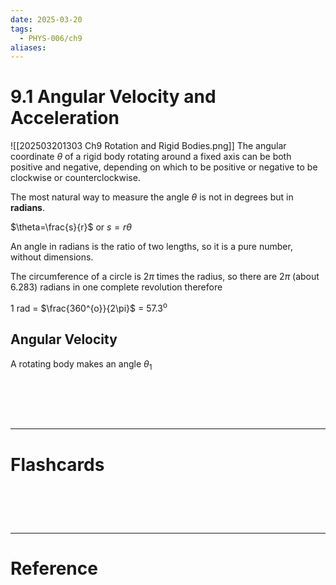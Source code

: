```yaml
---
date: 2025-03-20
tags:
  - PHYS-006/ch9
aliases:
---
```

# 9.1 Angular Velocity and Acceleration
![[202503201303 Ch9 Rotation and Rigid Bodies.png]]
The angular coordinate $\theta$ of a rigid body rotating around a fixed axis can be both positive and negative, depending on which to be positive or negative to be clockwise or counterclockwise.

The most natural way to measure the angle $\theta$ is not in degrees but in **radians**.

$\theta=\frac{s}{r}$ or $s=r\theta$

An angle in radians is the ratio of two lengths, so it is a pure number, without dimensions.

The circumference of a circle is 2$\pi$ times the radius, so there are 2$\pi$ (about 6.283) radians in one complete revolution therefore

1 rad = $\frac{360^{o}}{2\pi}$ = 57.3<sup>o</sup> 

## Angular Velocity
A rotating body makes an angle $\theta_1$ 


# ‌
---
# Flashcards


# ‌
---
# Reference
